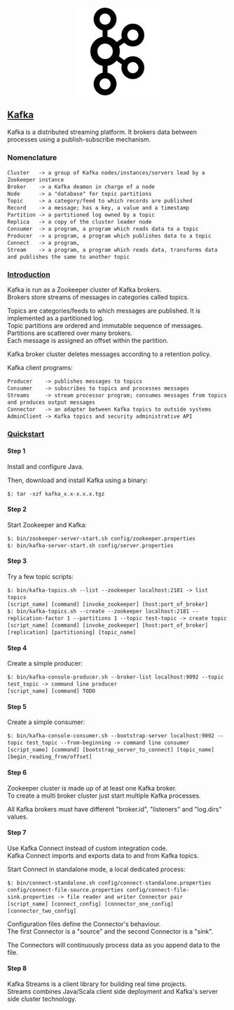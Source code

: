 <p align="center">
  <img width="200" src="images/kafka.png" alt="Kafka icon"></a>
</p>

## [Kafka](https://kafka.apache.org/)

Kafka is a distributed streaming platform. It brokers data between processes using a publish-subscribe
mechanism.  

### Nomenclature

```
Cluster   -> a group of Kafka nodes/instances/servers lead by a Zookeeper instance  
Broker    -> a Kafka deamon in charge of a node  
Node      -> a "database" for topic partitions  
Topic     -> a category/feed to which records are published  
Record    -> a message; has a key, a value and a timestamp  
Partition -> a partitioned log owned by a topic  
Replica   -> a copy of the cluster leader node  
Consumer  -> a program, a program which reads data to a topic  
Producer  -> a program, a program which publishes data to a topic  
Connect   -> a program, 
Stream    -> a program, a program which reads data, transforms data and publishes the same to another topic  
```

### [Introduction](http://kafka.apache.org/intro)

Kafka is run as a Zookeeper cluster of Kafka brokers.  
Brokers store streams of messages in categories called topics.  

Topics are categories/feeds to which messages are published. It is implemented as a partitioned log.  
Topic partitions are ordered and immutable sequence of messages.  
Partitions are scattered over many brokers.  
Each message is assigned an offset within the partition.  

Kafka broker cluster deletes messages according to a retention policy.  

Kafka client programs:  
```
Producer    -> publishes messages to topics
Consumer    -> subscribes to topics and processes messages
Streams     -> stream processor program; consumes messages from topics and produces output messages
Connector   -> an adapter between Kafka topics to outside systems
AdminClient -> Kafka topics and security administrative API
```

### [Quickstart](http://kafka.apache.org/quickstart)

#### Step 1

Install and configure Java.  

Then, download and install Kafka using a binary:  
```
$: tar -xzf kafka_x.x-x.x.x.tgz
```

#### Step 2

Start Zookeeper and Kafka:  
```
$: bin/zookeeper-server-start.sh config/zookeeper.properties
$: bin/kafka-server-start.sh config/server.properties
```

#### Step 3

Try a few topic scripts:  
```
$: bin/kafka-topics.sh --list --zookeeper localhost:2181 -> list topics
[script_name] [command] [invoke_zookeeper] [host:port_of_broker]
$: bin/kafka-topics.sh --create --zookeeper localhost:2181 --replication-factor 1 --partitions 1 --topic test-topic -> create topic
[script_name] [command] [invoke_zookeeper] [host:port_of_broker] [replication] [partitioning] [topic_name]
```

#### Step 4

Create a simple producer:  
```
$: bin/kafka-console-producer.sh --broker-list localhost:9092 --topic test_topic -> command line producer
[script_name] [command] TODO
```

#### Step 5

Create a simple consumer:  
```
$: bin/kafka-console-consumer.sh --bootstrap-server localhost:9092 --topic test_topic --from-beginning -> command line consumer
[script_name] [command] [bootstrap_server_to_connect] [topic_name] [begin_reading_from/offset]
```

#### Step 6

Zookeeper cluster is made up of at least one Kafka broker.  
To create a multi broker cluster just start multiple Kafka processes.  

All Kafka brokers must have different "broker.id", "listeners" and "log.dirs" values.  

#### Step 7

Use Kafka Connect instead of custom integration code.  
Kafka Connect imports and exports data to and from Kafka topics.  

Start Connect in standalone mode, a local dedicated process:  
```
$: bin/connect-standalone.sh config/connect-standalone.properties config/connect-file-source.properties config/connect-file-sink.properties -> file reader and writer Connector pair  
[script_name] [connect_config] [connector_one_config] [connector_two_config]
```
Configuration files define the Connector's behaviour.  
The first Connector is a "source" and the second Connector is a "sink".  

The Connectors will continuously process data as you append data to the file.  

#### Step 8

Kafka Streams is a client library for building real time projects.  
Streams combines Java/Scala client side deployment and Kafka's server side cluster technology.  
